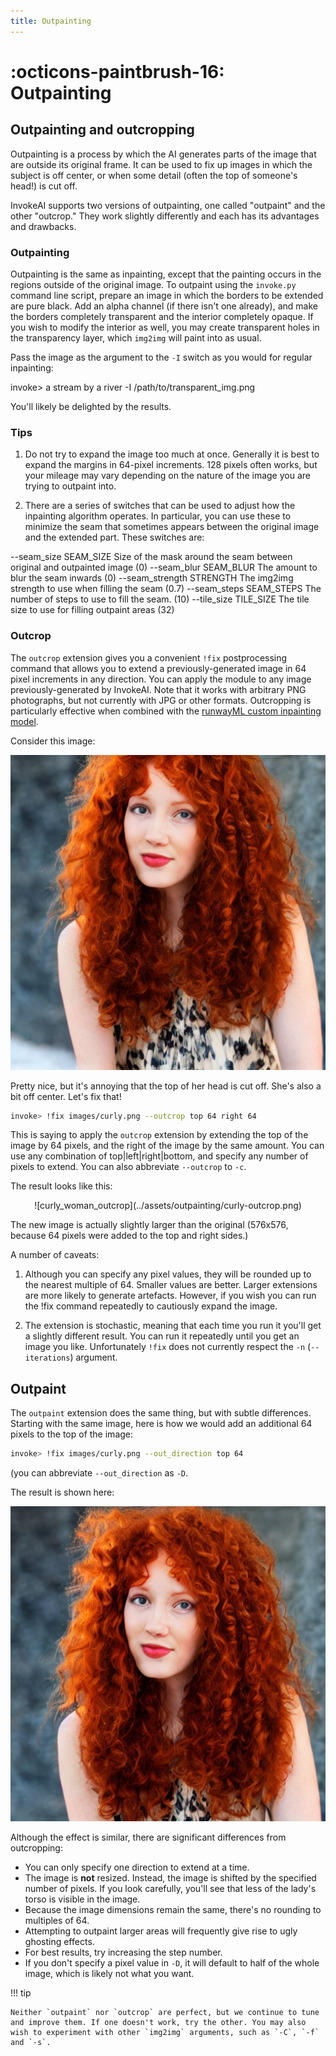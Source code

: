 ```yaml
---
title: Outpainting
---
```


# :octicons-paintbrush-16: Outpainting

## Outpainting and outcropping

Outpainting is a process by which the AI generates parts of the image
that are outside its original frame. It can be used to fix up images
in which the subject is off center, or when some detail (often the top
of someone's head!) is cut off.

InvokeAI supports two versions of outpainting, one called "outpaint"
and the other "outcrop." They work slightly differently and each has
its advantages and drawbacks.

### Outpainting

Outpainting is the same as inpainting, except that the painting occurs
in the regions outside of the original image. To outpaint using the
`invoke.py` command line script, prepare an image in which the borders
to be extended are pure black. Add an alpha channel (if there isn't one
already), and make the borders completely transparent and the interior
completely opaque. If you wish to modify the interior as well, you may
create transparent holes in the transparency layer, which `img2img` will
paint into as usual.

Pass the image as the argument to the `-I` switch as you would for
regular inpainting:

 invoke> a stream by a river -I /path/to/transparent_img.png

You'll likely be delighted by the results.

### Tips

1. Do not try to expand the image too much at once. Generally it is best
   to expand the margins in 64-pixel increments. 128 pixels often works,
   but your mileage may vary depending on the nature of the image you are
   trying to outpaint into.

2. There are a series of switches that can be used to adjust how the
   inpainting algorithm operates. In particular, you can use these to
   minimize the seam that sometimes appears between the original image
   and the extended part. These switches are:

  --seam_size SEAM_SIZE    Size of the mask around the seam between original and outpainted image (0)
  --seam_blur SEAM_BLUR    The amount to blur the seam inwards (0)
  --seam_strength STRENGTH The img2img strength to use when filling the seam (0.7)
  --seam_steps SEAM_STEPS  The number of steps to use to fill the seam. (10)
  --tile_size TILE_SIZE    The tile size to use for filling outpaint areas (32)

### Outcrop

The `outcrop` extension gives you a convenient `!fix` postprocessing
command that allows you to extend a previously-generated image in 64
pixel increments in any direction. You can apply the module to any
image previously-generated by InvokeAI. Note that it works with
arbitrary PNG photographs, but not currently with JPG or other
formats. Outcropping is particularly effective when combined with the
[runwayML custom inpainting
model](INPAINTING.md#using-the-runwayml-inpainting-model).

Consider this image:

![curly_woman](../assets/outpainting/curly.png)

Pretty nice, but it's annoying that the top of her head is cut
off. She's also a bit off center. Let's fix that!

```bash
invoke> !fix images/curly.png --outcrop top 64 right 64
```

This is saying to apply the `outcrop` extension by extending the top
of the image by 64 pixels, and the right of the image by the same
amount. You can use any combination of top|left|right|bottom, and
specify any number of pixels to extend. You can also abbreviate
`--outcrop` to `-c`.

The result looks like this:

<div align="center" markdown>
![curly_woman_outcrop](../assets/outpainting/curly-outcrop.png)
</div>

The new image is actually slightly larger than the original (576x576,
because 64 pixels were added to the top and right sides.)

A number of caveats:

1. Although you can specify any pixel values, they will be rounded up
to the nearest multiple of 64. Smaller values are better. Larger
extensions are more likely to generate artefacts. However, if you wish
you can run the !fix command repeatedly to cautiously expand the
image.

2. The extension is stochastic, meaning that each time you run it
you'll get a slightly different result. You can run it repeatedly
until you get an image you like. Unfortunately `!fix` does not
currently respect the `-n` (`--iterations`) argument.

## Outpaint

The `outpaint` extension does the same thing, but with subtle
differences. Starting with the same image, here is how we would add an
additional 64 pixels to the top of the image:

```bash
invoke> !fix images/curly.png --out_direction top 64
```

(you can abbreviate `--out_direction` as `-D`.

The result is shown here:

![curly_woman_outpaint](../assets/outpainting/curly-outpaint.png)

Although the effect is similar, there are significant differences from
outcropping:

- You can only specify one direction to extend at a time.
- The image is **not** resized. Instead, the image is shifted by the specified
number of pixels. If you look carefully, you'll see that less of the lady's
torso is visible in the image.
- Because the image dimensions remain the same, there's no rounding
to multiples of 64.
- Attempting to outpaint larger areas will frequently give rise to ugly
   ghosting effects.
- For best results, try increasing the step number.
- If you don't specify a pixel value in `-D`, it will default to half
   of the whole image, which is likely not what you want.

!!! tip

    Neither `outpaint` nor `outcrop` are perfect, but we continue to tune
    and improve them. If one doesn't work, try the other. You may also
    wish to experiment with other `img2img` arguments, such as `-C`, `-f`
    and `-s`.

